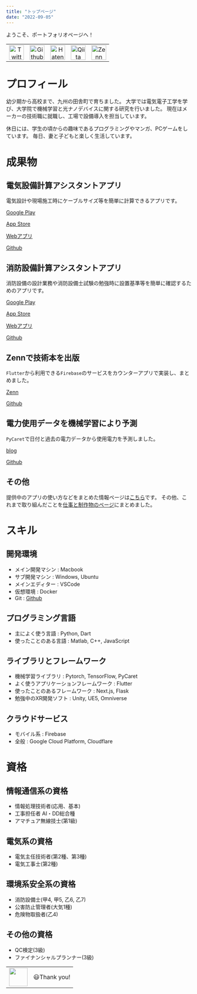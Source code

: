 ```yaml
---
title: "トップページ"
date: "2022-09-05"
---
```




ようこそ、ポートフォリオページへ！

||||||
|:-:|:-:|:-:|:-:|:-:|
|<a href="https://twitter.com/TiuapB1nIiPFQJD"><img src="images/icon_twitter.png" alt="Twitter" width=40></a> |<a href="https://github.com/snova301.html"><img src="images/icon_github.png" alt="Github" width=40></a>|<a href="https://snova301.hatenablog.com/"><img src="images/icon_hatenablog.png" alt="Hatenablog" width=40></a>|<a href="https://qiita.com/snova301"><img src="images/qiita.png" alt="Qiita" width=40></a>|<a href="https://zenn.dev/snova301"><img src="images/zenn.png" alt="Zenn" width=40></a>|


# プロフィール


幼少期から高校まで、九州の田舎町で育ちました。
大学では電気電子工学を学び、大学院で機械学習と光ナノデバイスに関する研究を行いました。
現在はメーカーの技術職に就職し、工場で設備導入を担当しています。

休日には、学生の頃からの趣味であるプログラミングやマンガ、PCゲームをしています。
毎日、妻と子どもと楽しく生活しています。




# 成果物

## 電気設備計算アシスタントアプリ

電気設計や現場施工時にケーブルサイズ等を簡単に計算できるアプリです。

[Google Play](https://play.google.com/store/apps/details?id=com.github.snova301.elec_calculator)

[App Store](https://apps.apple.com/jp/app/%E9%9B%BB%E6%B0%97%E8%A8%AD%E5%82%99%E8%A8%88%E7%AE%97%E3%82%A2%E3%82%B7%E3%82%B9%E3%82%BF%E3%83%B3%E3%83%88/id1632908753)

[Webアプリ](https://ewacdj-3936b.web.app/)

[Github](https://github.com/snova301/elec_calculator)


## 消防設備計算アシスタントアプリ

消防設備の設計業務や消防設備士試験の勉強時に設置基準等を簡単に確認するためのアプリです。

[Google Play](https://play.google.com/store/apps/details?id=com.github.snova301.firefight_equip)

[App Store](https://apps.apple.com/jp/app/%E6%B6%88%E9%98%B2%E8%A8%AD%E5%82%99%E8%A8%88%E7%AE%97%E3%82%A2%E3%82%B7%E3%82%B9%E3%82%BF%E3%83%B3%E3%83%88/id1641889672)

[Webアプリ](https://firefight-equip-app.web.app/)

[Github](https://github.com/snova301/firefight-equip-app)


## Zennで技術本を出版

`Flutter`から利用できる`Firebase`のサービスをカウンターアプリで実装し、まとめました。

[Zenn](https://zenn.dev/snova301/books/6df29a230d681f)

[Github](https://github.com/snova301/counter_firebase)



## 電力使用データを機械学習により予測

`PyCaret`で日付と過去の電力データから使用電力を予測しました。

[blog](https://snova301.hatenablog.com/entry/2022/03/28/182458)

[Github](https://github.com/snova301/UsedElecPred)


## その他

提供中のアプリの使い方などをまとめた情報ページは[こちら](https://snova301.github.io/AppService/)です。
その他、これまで取り組んだことを[仕事と制作物のページ](work)にまとめました。



# スキル

## 開発環境

- メイン開発マシン : Macbook
- サブ開発マシン : Windows, Ubuntu
- メインエディター : VSCode
- 仮想環境 : Docker
- Git : [Github](https://github.com/snova301)


## プログラミング言語

- 主によく使う言語 : Python, Dart
- 使ったことのある言語 : Matlab, C++, JavaScript


## ライブラリとフレームワーク

- 機械学習ライブラリ : Pytorch, TensorFlow, PyCaret
- よく使うアプリケーションフレームワーク : Flutter
- 使ったことのあるフレームワーク : Next.js, Flask
- 勉強中のXR開発ソフト : Unity, UE5, Omniverse


## クラウドサービス

- モバイル系 : Firebase
- 全般 : Google Cloud Platform, Cloudflare



# 資格

## 情報通信系の資格

- 情報処理技術者(応用、基本)
- 工事担任者 AI・DD総合種
- アマチュア無線技士(第1級)

## 電気系の資格

- 電気主任技術者(第2種、第3種)
- 電気工事士(第2種)

## 環境系安全系の資格

- 消防設備士(甲4, 甲5, 乙6, 乙7)
- 公害防止管理者(大気1種)
- 危険物取扱者(乙4)

## その他の資格

- QC検定(3級)
- ファイナンシャルプランナー(3級)




|||
|:--|:--|
|<img src='images/icon.png' width=50>|😃Thank you!|
